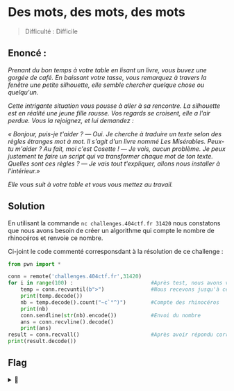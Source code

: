 # Des mots, des mots, des mots
> Difficulté : Difficile


## Enoncé :

*Prenant du bon temps à votre table en lisant un livre, vous buvez une gorgée de café. En baissant votre tasse, vous remarquez à travers la fenêtre une petite silhouette, elle semble chercher quelque chose ou quelqu'un.*

*Cette intrigante situation vous pousse à aller à sa rencontre. La silhouette est en réalité une jeune fille rousse. Vos regards se croisent, elle a l'air perdue. Vous la rejoignez, et lui demandez :*

*« Bonjour, puis-je t'aider ?*
*— Oui. Je cherche à traduire un texte selon des règles étranges mot à mot. Il s'agit d'un livre nommé Les Misérables. Peux-tu m'aider ? Au fait, moi c'est Cosette !*
*— Je vois, aucun problème. Je peux justement te faire un script qui va transformer chaque mot de ton texte. Quelles sont ces règles ?*
*— Je vais tout t'expliquer, allons nous installer à l'intérieur.»*

*Elle vous suit à votre table et vous vous mettez au travail.*


## Solution

En utilisant la commande `nc challenges.404ctf.fr 31420` nous constatons que nous avons besoin de créer un algorithme qui compte le nombre de rhinocéros et renvoie ce nombre.

Ci-joint le code commenté corresponsdant à la résolution de ce challenge :

```py
from pwn import *

conn = remote('challenges.404ctf.fr',31420)
for i in range(100) :                         #Après test, nous avons vu qu'il y avait 100 itérations de l'algo à faire.
    temp = conn.recvuntil(b">")               #Nous recevons jusqu'à ce caractère, qui correspond à la demande d'input.
    print(temp.decode())
    nb = temp.decode().count("~c`°^)")        #Compte des rhinocéros
    print(nb)
    conn.sendline(str(nb).encode())           #Envoi du nombre
    ans = conn.recvline().decode()
    print(ans)
result = conn.recvall()                       #Après avoir répondu correctement à toutes les itérations, nous recevons le flag.
print(result.decode())
```

## Flag

<details>
<summary>🚩</summary>

```
404CTF{4h,_l3s_P0uvo1rs_d3_l'iNforM4tiqu3!}
```
</details>




